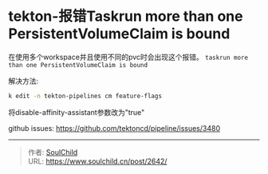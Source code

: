 # tekton-报错Taskrun more than one PersistentVolumeClaim is bound

<!--more-->
在使用多个workspace并且使用不同的pvc时会出现这个报错。
`taskrun more than one PersistentVolumeClaim is bound`

解决方法:
```bash
k edit -n tekton-pipelines cm feature-flags
```
将disable-affinity-assistant参数改为"true"


github issues:
https://github.com/tektoncd/pipeline/issues/3480


---

> 作者: [SoulChild](https://www.soulchild.cn)  
> URL: https://www.soulchild.cn/post/2642/  

